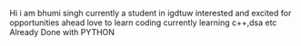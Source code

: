 Hi i am bhumi singh
currently a student in igdtuw
interested and excited for opportunities ahead
love to learn coding
currently learning c++,dsa etc
Already Done with PYTHON

